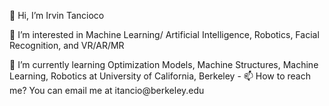  <p>👋  Hi, I’m Irvin Tancioco</p>
 <p>👀  I’m interested in Machine Learning/ Artificial Intelligence, Robotics, Facial Recognition, and VR/AR/MR</p>
 🌱  I’m currently learning Optimization Models, Machine Structures, Machine Learning, Robotics at University of California, Berkeley
- 📫  How to reach me? You can email me at itancio@berkeley.edu

<!---
itancio/itancio is a ✨ special ✨ repository because its `README.md` (this file) appears on your GitHub profile.
You can click the Preview link to take a look at your changes.
--->
